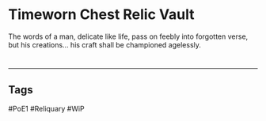 # Timeworn Chest Relic Vault
The words of a man, delicate like life, pass on feebly into forgotten verse,  
but his creations... his craft shall be championed agelessly.

#
---
## Tags
#PoE1 
#Reliquary 
#WiP 